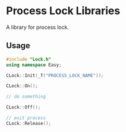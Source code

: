 # Process Lock Libraries
A library for process lock.

## Usage

```cpp
#include "Lock.h"
using namespace Easy;

CLock::Init(_T("PROCESS_LOCK_NAME"));

CLock::On();

// do something

CLock::Off();

// exit process
CLock::Release();

```
